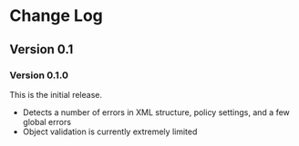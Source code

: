 # Change Log

## Version 0.1

### Version 0.1.0

This is the initial release.

* Detects a number of errors in XML structure, policy settings, and a few global errors
* Object validation is currently extremely limited
